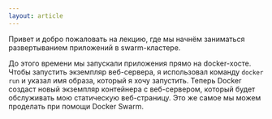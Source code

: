 ```yaml
---
layout: article
---
```


Привет и добро пожаловать на лекцию, где мы начнём заниматься развертыванием приложений в swarm-кластере.

До этого времени мы запускали приложения прямо на docker-хосте. Чтобы запустить экземпляр веб-сервера, я использовал команду `docker run` и указал имя образа, который я хочу запустить. Теперь Docker создаст новый экземпляр контейнера с веб-сервером, который будет обслуживать мою статическую веб-страницу. Это же самое мы можем проделать при помощи Docker Swarm.
